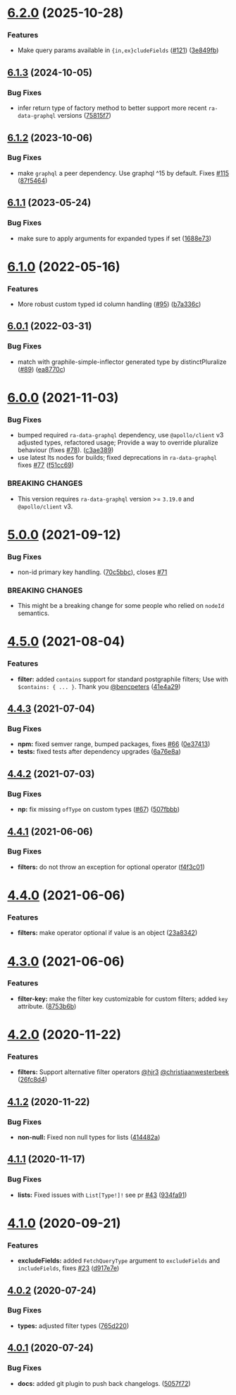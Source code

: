 # [6.2.0](https://github.com/BowlingX/ra-postgraphile/compare/v6.1.3...v6.2.0) (2025-10-28)


### Features

* Make query params available in `{in,ex}cludeFields` ([#121](https://github.com/BowlingX/ra-postgraphile/issues/121)) ([3e849fb](https://github.com/BowlingX/ra-postgraphile/commit/3e849fb2db01bf513469436d5fe5eca76c28c383))

## [6.1.3](https://github.com/BowlingX/ra-postgraphile/compare/v6.1.2...v6.1.3) (2024-10-05)


### Bug Fixes

* infer return type of factory method to better support more recent `ra-data-graphql` versions ([75815f7](https://github.com/BowlingX/ra-postgraphile/commit/75815f772f702d92c660f258483533a6240da896))

## [6.1.2](https://github.com/BowlingX/ra-postgraphile/compare/v6.1.1...v6.1.2) (2023-10-06)


### Bug Fixes

* make `graphql` a peer dependency. Use graphql ^15 by default. Fixes [#115](https://github.com/BowlingX/ra-postgraphile/issues/115) ([87f5464](https://github.com/BowlingX/ra-postgraphile/commit/87f546436fa6078fefac3b7afb86103c407e6c31))

## [6.1.1](https://github.com/BowlingX/ra-postgraphile/compare/v6.1.0...v6.1.1) (2023-05-24)


### Bug Fixes

* make sure to apply arguments for expanded types if set ([1688e73](https://github.com/BowlingX/ra-postgraphile/commit/1688e7385d1951731c01f9668c9bd04e2cb3a695))

# [6.1.0](https://github.com/BowlingX/ra-postgraphile/compare/v6.0.1...v6.1.0) (2022-05-16)


### Features

* More robust custom typed id column handling ([#95](https://github.com/BowlingX/ra-postgraphile/issues/95)) ([b7a336c](https://github.com/BowlingX/ra-postgraphile/commit/b7a336c0ff3e25a6d682210bd06ab949ea61e2df))

## [6.0.1](https://github.com/BowlingX/ra-postgraphile/compare/v6.0.0...v6.0.1) (2022-03-31)


### Bug Fixes

* match with graphile-simple-inflector generated type by distinctPluralize ([#89](https://github.com/BowlingX/ra-postgraphile/issues/89)) ([ea8770c](https://github.com/BowlingX/ra-postgraphile/commit/ea8770c606aa4a53f5470cc8700390b83dc43b85))

# [6.0.0](https://github.com/BowlingX/ra-postgraphile/compare/v5.0.0...v6.0.0) (2021-11-03)


### Bug Fixes

* bumped required `ra-data-graphql` dependency, use `@apollo/client` v3 adjusted types, refactored usage; Provide a way to override pluralize behaviour (fixes [#78](https://github.com/BowlingX/ra-postgraphile/issues/78)). ([c3ae389](https://github.com/BowlingX/ra-postgraphile/commit/c3ae389f78929bb68a33b62c4f9dc76cb632bda1))
* use latest lts nodes for builds; fixed deprecations in `ra-data-graphql` fixes [#77](https://github.com/BowlingX/ra-postgraphile/issues/77) ([f51cc69](https://github.com/BowlingX/ra-postgraphile/commit/f51cc69dd7b80b20d5da7168af16013e87d105c6))


### BREAKING CHANGES

* This version requires `ra-data-graphql` version >= `3.19.0` and `@apollo/client` v3.

# [5.0.0](https://github.com/BowlingX/ra-postgraphile/compare/v4.5.0...v5.0.0) (2021-09-12)


### Bug Fixes

* non-id primary key handling. ([70c5bbc](https://github.com/BowlingX/ra-postgraphile/commit/70c5bbc5264bf69229abd8549e2c9b3f3b254ef2)), closes [#71](https://github.com/BowlingX/ra-postgraphile/issues/71)


### BREAKING CHANGES

* This might be a breaking change for some people who relied on `nodeId` semantics.

# [4.5.0](https://github.com/BowlingX/ra-postgraphile/compare/v4.4.3...v4.5.0) (2021-08-04)


### Features

* **filter:** added `contains` support for standard postgraphile filters; Use with `$contains: { ... }`. Thank you [@bencpeters](https://github.com/bencpeters) ([41e4a29](https://github.com/BowlingX/ra-postgraphile/commit/41e4a298f80dd74e2870ed20531f62ebcc439f65))

## [4.4.3](https://github.com/BowlingX/ra-postgraphile/compare/v4.4.2...v4.4.3) (2021-07-04)


### Bug Fixes

* **npm:** fixed semver range, bumped packages, fixes [#66](https://github.com/BowlingX/ra-postgraphile/issues/66) ([0e37413](https://github.com/BowlingX/ra-postgraphile/commit/0e37413b0e753bf3a3dd25ef4eebb9eba97625c5))
* **tests:** fixed tests after dependency upgrades ([6a76e8a](https://github.com/BowlingX/ra-postgraphile/commit/6a76e8ab0bd1b48ebf2ad09c9d4b98adb6218c7d))

## [4.4.2](https://github.com/BowlingX/ra-postgraphile/compare/v4.4.1...v4.4.2) (2021-07-03)


### Bug Fixes

* **np:** fix missing `ofType` on custom types ([#67](https://github.com/BowlingX/ra-postgraphile/issues/67)) ([507fbbb](https://github.com/BowlingX/ra-postgraphile/commit/507fbbba4883d4b64f81059e13cb7fa2f27e162b))

## [4.4.1](https://github.com/BowlingX/ra-postgraphile/compare/v4.4.0...v4.4.1) (2021-06-06)


### Bug Fixes

* **filters:** do not throw an exception for optional operator ([f4f3c01](https://github.com/BowlingX/ra-postgraphile/commit/f4f3c013307fcc6f2e341c023be32a6e55dbd526))

# [4.4.0](https://github.com/BowlingX/ra-postgraphile/compare/v4.3.0...v4.4.0) (2021-06-06)


### Features

* **filters:** make operator optional if value is an object ([23a8342](https://github.com/BowlingX/ra-postgraphile/commit/23a8342c25fecc36280bd652fca0b0a3a49181e8))

# [4.3.0](https://github.com/BowlingX/ra-postgraphile/compare/v4.2.0...v4.3.0) (2021-06-06)


### Features

* **filter-key:** make the filter key customizable for custom filters; added `key` attribute. ([8753b6b](https://github.com/BowlingX/ra-postgraphile/commit/8753b6b87685a786d9a2ebde7bb40f970734c571))

# [4.2.0](https://github.com/BowlingX/ra-postgraphile/compare/v4.1.2...v4.2.0) (2020-11-22)


### Features

* **filters:** Support alternative filter operators [@hjr3](https://github.com/hjr3) [@christiaanwesterbeek](https://github.com/christiaanwesterbeek) ([26fc8d4](https://github.com/BowlingX/ra-postgraphile/commit/26fc8d4ffc703845293f60e30f0ded6ba25aac74))

## [4.1.2](https://github.com/BowlingX/ra-postgraphile/compare/v4.1.1...v4.1.2) (2020-11-22)


### Bug Fixes

* **non-null:** Fixed non null types for lists ([414482a](https://github.com/BowlingX/ra-postgraphile/commit/414482afb1f5dac078a5bcd4caa053b2450165be))

## [4.1.1](https://github.com/BowlingX/ra-postgraphile/compare/v4.1.0...v4.1.1) (2020-11-17)


### Bug Fixes

* **lists:** Fixed issues with `List[Type!]!` see pr [#43](https://github.com/BowlingX/ra-postgraphile/issues/43) ([934fa91](https://github.com/BowlingX/ra-postgraphile/commit/934fa919f09996c92939bd50770086e1bebe307a))

# [4.1.0](https://github.com/BowlingX/ra-postgraphile/compare/v4.0.2...v4.1.0) (2020-09-21)


### Features

* **excludeFields:** added `FetchQueryType` argument to `excludeFields` and `includeFields`, fixes [#23](https://github.com/BowlingX/ra-postgraphile/issues/23) ([d917e7e](https://github.com/BowlingX/ra-postgraphile/commit/d917e7e990a7093b06a884fbfd8e887eaaab577f))

## [4.0.2](https://github.com/BowlingX/ra-postgraphile/compare/v4.0.1...v4.0.2) (2020-07-24)


### Bug Fixes

* **types:** adjusted filter types ([765d220](https://github.com/BowlingX/ra-postgraphile/commit/765d22014f7b2f46a77bc3e5ebee5fd20975a3c7))

## [4.0.1](https://github.com/BowlingX/ra-postgraphile/compare/v4.0.0...v4.0.1) (2020-07-24)


### Bug Fixes

* **docs:** added git plugin to push back changelogs. ([5057f72](https://github.com/BowlingX/ra-postgraphile/commit/5057f72369ead0963bf12124e5442545c5a79348))
